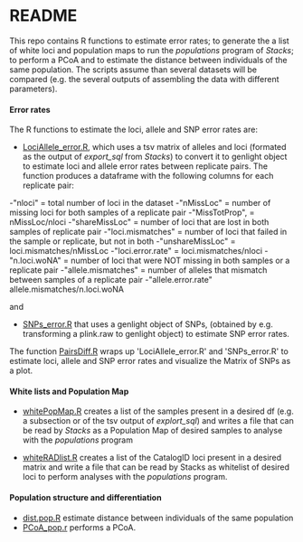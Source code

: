 README
===========

This repo contains R functions to estimate error rates; to generate the a list of white loci and population maps to run the *populations* program of *Stacks*; to perform a PCoA and to estimate the distance between individuals of the same population. The scripts assume than several datasets will be compared (e.g. the several outputs of assembling the data with different parameters). 

#### Error rates

The R functions to estimate the loci, allele and SNP error rates are:

+ [LociAllele_error.R](./LociAllele_error.R), which uses a tsv matrix of alleles and loci (formated as the output of *export_sql* from  *Stacks*) to convert it to genlight object to estimate loci and allele error rates between replicate pairs. The function produces a dataframe with the following columns for each replicate pair:

-"nloci" = total number of loci in the dataset 
-"nMissLoc" = number of missing loci for both samples of a replicate pair 
-"MissTotProp", = nMissLoc/nloci
-"shareMissLoc" = number of loci that are lost in both samples of  replicate pair
-"loci.mismatches" = number of loci that failed in the sample or replicate, but not in both
-"unshareMissLoc" = loci.mismatches/nMissLoc
-"loci.error.rate" =  loci.mismatches/nloci
-"n.loci.woNA" = number of loci that were NOT missing in both samples or a replicate pair
-"allele.mismatches" = number of alleles that mismatch between samples of a replicate pair 
-"allele.error.rate" allele.mismatches/n.loci.woNA

and 

+ [SNPs_error.R](./SNPs_error.R) that uses a genlight object of SNPs, (obtained by e.g. transforming a plink.raw to genlight object) to estimate SNP error rates.


The function [PairsDiff.R](./PairsDiff.R) wraps up 'LociAllele_error.R' and 'SNPs_error.R' to estimate loci, allele and SNP error rates and visualize the Matrix of SNPs as a plot.


#### White lists and Population Map

+ [whitePopMap.R](./whitePopMap.R) creates a list of the samples present in a desired df (e.g. a subsection or of the tsv output of *explort_sql*) and writes a file that can be read by *Stacks* as a Population Map of desired samples to analyse with the *populations* program

+ [whiteRADlist.R](./whiteRADlist.R) creates a list of the CatalogID loci present in a desired matrix and write a file that can be read by Stacks as whitelist of desired loci to perform analyses with the *populations* program.


#### Population structure and differentiation

+ [dist.pop.R](.2R/PopSamples/bin/dist.pop.R) estimate distance between individuals of the same population
+ [PCoA_pop.r](.2R/PopSamples/bin/PCoA_pop.r) performs a PCoA. 





 